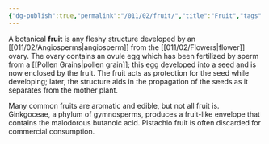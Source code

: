 ```yaml
---
{"dg-publish":true,"permalink":"/011/02/fruit/","title":"Fruit","tags":["BIOL412"],"noteIcon":"fallback","created":"2024-09-26T13:45:04.087-07:00","updated":"2024-09-26T15:18:35.484-07:00"}
---
```


A botanical **fruit** is any fleshy structure developed by an [[011/02/Angiosperms\|angiosperm]] from the [[011/02/Flowers\|flower]] ovary. The ovary contains an ovule egg which has been fertilized by sperm from a [[Pollen Grains\|pollen grain]]; this egg developed into a seed and is now enclosed by the fruit. The fruit acts as protection for the seed while developing; later, the structure aids in the propagation of the seeds as it separates from the mother plant.

Many common fruits are aromatic and edible, but not all fruit is. Ginkgoceae, a phylum of gymnosperms, produces a fruit-like envelope that contains the malodorous butanoic acid. Pistachio fruit is often discarded for commercial consumption.